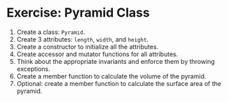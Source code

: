 # Exercise: Pyramid Class

1. Create a class: `Pyramid`.
2. Create 3 attributes: `length`, `width`, and `height`.
3. Create a constructor to initialize all the attributes.
4. Create accessor and mutator functions for all attributes.
5. Think about the appropriate invariants and enforce them by throwing exceptions.
6. Create a member function to calculate the volume of the pyramid.
7. Optional: create a member function to calculate the surface area of the pyramid.